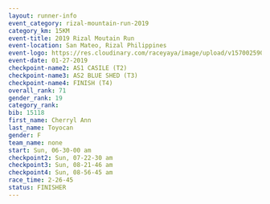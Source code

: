 ```yaml
---
layout: runner-info 
event_category: rizal-mountain-run-2019 
category_km: 15KM 
event-title: 2019 Rizal Moutain Run 
event-location: San Mateo, Rizal Philippines 
event-logo: https://res.cloudinary.com/raceyaya/image/upload/v1570025909/logo/rizal-mountain_gkfete.jpg 
event-date: 01-27-2019 
checkpoint-name2: AS1 CASILE (T2) 
checkpoint-name3: AS2 BLUE SHED (T3) 
checkpoint-name4: FINISH (T4) 
overall_rank: 71
gender_rank: 19
category_rank: 
bib: 15118
first_name: Cherryl Ann
last_name: Toyocan
gender: F
team_name: none
start: Sun, 06-30-00 am
checkpoint2: Sun, 07-22-30 am
checkpoint3: Sun, 08-21-46 am
checkpoint4: Sun, 08-56-45 am
race_time: 2-26-45
status: FINISHER
---
```

